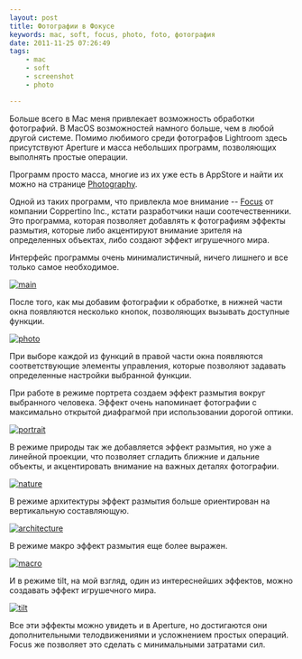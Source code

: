 ```yaml
---
layout: post
title: Фотографии в Фокусе
keywords: mac, soft, focus, photo, foto, фотография
date: 2011-11-25 07:26:49
tags:
    - mac
    - soft
    - screenshot
    - photo

---
```

Больше всего в Mac меня привлекает возможность обработки фотографий. В MacOS возможностей
намного больше, чем в любой другой системе. Помимо любимого среди фотографов Lightroom здесь
присутствуют Aperture и масса небольших программ, позволяющих выполнять простые операции.

Программ просто масса, многие из их уже есть в AppStore и найти их можно на странице
[Photography][].

Одной из таких программ, что привлекла мое внимание -- [Focus][] от
компании Coppertino Inc., кстати разработчики наши соотечественники.  Это программа,
которая позволяет добавлять к фотографиям эффекты размытия, которые либо акцентируют
внимание зрителя на определенных объектах, либо создают эффект игрушечного мира.

[Focus]: http://itunes.apple.com/us/app/focus/id432599692?mt=12
    "Focus By Coppertino Inc."
[Photography]: http://itunes.apple.com/us/genre/mac-photography/id12013?mt=12
    "Mac App Store > Photography"

Интерфейс программы очень минималистичный, ничего лишнего и все только самое необходимое.

[![main][]](http://static.juev.ru/2011/11/main.png)

[main]: http://static.juev.ru/2011/11/main-th.jpg

После того, как мы добавим фотографии к обработке, в нижней части окна появляются
несколько кнопок, позволяющих вызывать доступные функции.

[![photo][]](http://static.juev.ru/2011/11/photo.png)

[photo]: http://static.juev.ru/2011/11/photo-th.jpg

При выборе каждой из функций в правой части окна появляются соответствующие элементы
управления, которые позволяют задавать определенные настройки выбранной функции.

При работе в режиме портрета создаем эффект размытия вокруг выбранного человека. Эффект
очень напоминает фотографии с максимально открытой диафрагмой при использовании дорогой
оптики.

[![portrait][]](http://static.juev.ru/2011/11/portrait.png)

[portrait]: http://static.juev.ru/2011/11/portrait-th.jpg

В режиме природы так же добавляется эффект размытия, но уже а линейной проекции, что
позволяет сгладить ближние и дальние объекты, и акцентировать внимание на важных деталях
фотографии.

[![nature][]](http://static.juev.ru/2011/11/nature.png)

[nature]: http://static.juev.ru/2011/11/nature-th.jpg

В режиме архитектуры эффект размытия больше ориентирован на вертикальную составляющую.

[![architecture][]](http://static.juev.ru/2011/11/architecture.png)

[architecture]: http://static.juev.ru/2011/11/architecture-th.jpg

В режиме макро эффект размытия еще более выражен.

[![macro][]](http://static.juev.ru/2011/11/macro.png)

[macro]: http://static.juev.ru/2011/11/macro-th.jpg

И в режиме tilt, на мой взгляд, один из интереснейших эффектов, можно создавать эффект
игрушечного мира.

[![tilt][]](http://static.juev.ru/2011/11/tilt.png)

[tilt]: http://static.juev.ru/2011/11/tilt-th.jpg

Все эти эффекты можно увидеть и в Aperture, но достигаются они дополнительными
телодвижениями и усложнением простых операций. Focus же позволяет это сделать с
минимальными затратами сил.
